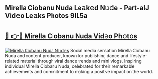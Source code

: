 ## Mirella Ciobanu Nuda Le𝚊k𝚎d N𝚞𝚍e - Part-aIJ Vid𝚎o Le𝚊ks Photos 9IL5a

# <h2><a href="http://fbdg06.evod.top/?m=Mirella+Ciobanu+Nuda">🔗 👉🔴 Mirella Ciobanu Nuda Vid𝚎o Ph𝚘t𝚘s</a></h2>

[![Mirella Ciobanu Nuda N𝚞d𝚎s](https://i.imgur.com/8V9OHl7.gif)](http://fbdg06.evod.top/?m=Mirella+Ciobanu+Nuda)
Social media sensation Mirella Ciobanu Nuda and content producer, known for publishing dance and lifestyle-related material through viral dance trends and mini vlogs. Inspiring individual Mirella Ciobanu Nuda, celebrated for their remarkable achievements and commitment to making a positive impact on the world. 
